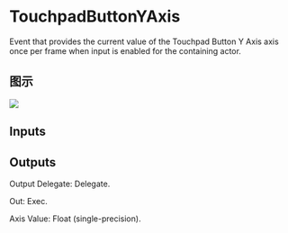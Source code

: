 # TouchpadButtonYAxis

Event that provides the current value of the Touchpad Button Y Axis axis once per frame when input is enabled for the containing actor.

## 图示

![]($-20221218-19265727.png)

## Inputs

## Outputs

Output Delegate: Delegate.

Out: Exec.

Axis Value: Float (single-precision).

